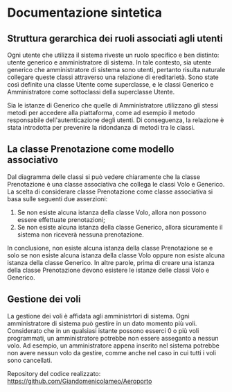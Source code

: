 # Documentazione sintetica
## Struttura gerarchica dei ruoli associati agli utenti

Ogni utente che utilizza il sistema riveste un ruolo specifico e ben distinto: utente generico e amministratore di sistema. In tale contesto, sia utente generico che amministratore di sistema sono utenti, pertanto risulta naturale collegare queste classi attraverso una relazione di ereditarietà. Sono state così definite una classe Utente come superclasse, e le classi Generico e Amministratore come sottoclassi della superclasse Utente.

Sia le istanze di Generico che quelle di Amministratore utilizzano gli stessi metodi per accedere alla piattaforma, come ad esempio il metodo responsabile dell'autenticazione degli utenti. Di conseguenza, la relazione è stata introdotta per prevenire la ridondanza di metodi tra le classi.

## La classe Prenotazione come modello associativo

Dal diagramma delle classi si può vedere chiaramente che la classe Prenotazione è una classe associativa che collega le classi Volo e Generico. La scelta di considerare classe Prenotazione come classe associativa si basa sulle seguenti due asserzioni:
  1) Se non esiste alcuna istanza della classe Volo, allora non possono essere effettuate prenotazioni;
  2) Se non esiste alcuna istanza della classe Generico, allora sicuramente il sistema non riceverà nessuna prenotazione.

In conclusione, non esiste alcuna istanza della classe Prenotazione se e solo se non esiste alcuna istanza della classe Volo oppure non esiste alcuna istanza della classe Generico. In altre parole, prima di creare una istanza della classe Prenotazione devono esistere le istanze delle classi Volo e Generico.

## Gestione dei voli

La gestione dei voli è affidata agli amministrtori di sistema. Ogni amministratore di sistema può gestire in un dato momento più voli. Considerato che in un qualsiasi istante possono esserci 0 o più voli programmati, un amministratore potrebbe non essere asseganto a nessun volo. Ad esempio, un amministratore appena inserito nel sistema potrebbe non avere nessun volo da gestire, comme anche nel caso in cui tutti i voli sono cancellati.

Repository del codice realizzato: https://github.com/GiandomenicoIameo/Aeroporto
